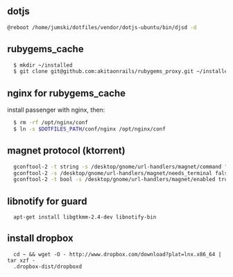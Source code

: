 
## dotjs
```bash
@reboot /home/jumski/dotfiles/vendor/dotjs-ubuntu/bin/djsd -d
```


## rubygems_cache

```bash
  $ mkdir ~/installed
  $ git clone git@github.com:akitaonrails/rubygems_proxy.git ~/installed/
```

## nginx for rubygems_cache

  install passenger with nginx, then:

```bash
  $ rm -rf /opt/nginx/conf
  $ ln -s $DOTFILES_PATH/conf/nginx /opt/nginx/conf
```

## magnet protocol (ktorrent)

```bash
  gconftool-2 -t string -s /desktop/gnome/url-handlers/magnet/command "/usr/bin/ktorrent %s"
  gconftool-2 -s /desktop/gnome/url-handlers/magnet/needs_terminal false -t bool
  gconftool-2 -t bool -s /desktop/gnome/url-handlers/magnet/enabled true
```

## libnotify for guard

```
  apt-get install libgtkmm-2.4-dev libnotify-bin
```

## install dropbox

```
  cd ~ && wget -O - http://www.dropbox.com/download?plat=lnx.x86_64 | tar xzf -
  .dropbox-dist/dropboxd
```
